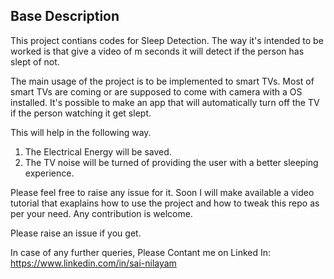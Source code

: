 Base Description
----------------
This project contians codes for Sleep Detection. The way it's intended to be worked is that give a video of m seconds it will detect if the person has slept of not. 

The main usage of the project is to be implemented to smart TVs. Most of smart TVs are coming or are supposed to come with camera with a OS installed. It's possible to make an app that will automatically turn off the TV if the person watching it get slept.

This will help in the following way.
1. The Electrical Energy will be saved.
2. The TV noise will be turned of providing the user with a better sleeping experience. 

Please feel free to raise any issue for it. Soon I will make available a video tutorial that exaplains how to use the project and how to tweak this repo as per your need. Any contribution is welcome. 

Please raise an issue if you get. 

In case of any further queries, Please
Contant me on Linked In: https://www.linkedin.com/in/sai-nilayam